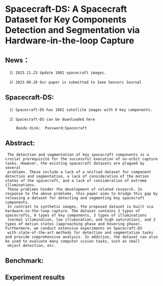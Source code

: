 Spacecraft-DS: A Spacecraft Dataset for Key Components Detection and Segmentation via Hardware-in-the-loop Capture
=====
News：
------
      1）2023.11.23 Update 1602 spacecraft images.
      
      2）2023.09.26 Our paper is submitted to Ieee Sensors Journal
Spacecraft-DS:
------
      1）Spacecraft-DS has 1602 satellite images with 9 key components.
      
      2）Spacecraft-DS can be downloaded here

         Baidu disk:  Password:Spacecraft

Abstract:
------
     The detection and segmentation of key spacecraft components is a crucial prerequisite for the successful execution of on-orbit capture tasks. However, the existing spacecraft datasets are plagued by several 
     problems. These include a lack of a unified dataset for component detection and segmentation, a lack of consideration of the motion states of the spacecraft, and a lack of consideration of extreme illuminations.
     These problems hinder the development of related research. In response to the above problems, this paper aims to bridge this gap by releasing a dataset for detecting and segmenting key spacecraft components. 
     In contrast to synthetic images, the proposed dataset is built via hardware-in-the-loop capture. The dataset contains 2 types of spacecrafts, 9 types of key components, 3 types of illuminations 
     (normal illumination, low illumination, and high saturation), and 2 types of motion states (approaching phase and hovering phase). Furthermore, we conduct extensive experiments on Spacecraft-DS
     with state-of-the-art methods for detection and segmentation tasks and provide comprehensive analysis. In addition, the dataset can also be used to evaluate many computer vision tasks, such as small 
     object detection, etc. 

Benchmark:
------


Experiment results
------



